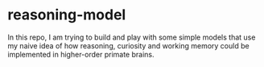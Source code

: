 # reasoning-model
In this repo, I am trying to build and play with some simple models that use my naive idea of how reasoning, curiosity and working memory could be implemented in higher-order primate brains.
